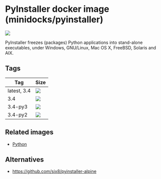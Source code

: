 PyInstaller docker image (minidocks/pyinstaller)
================================================

![](https://www.pyinstaller.org/_images/pyinstaller-draft1c-header-trans.png)

PyInstaller freezes (packages) Python applications into stand-alone executables, under Windows, GNU/Linux, Mac OS X, FreeBSD, Solaris and AIX.

Tags
----

 Tag         | Size
 ---         | ----
 latest, 3.4 | [![](https://images.microbadger.com/badges/image/minidocks/pyinstaller.svg)](https://microbadger.com/images/minidocks/pyinstaller)
 3.4         | [![](https://images.microbadger.com/badges/image/minidocks/pyinstaller:3.4.svg)](https://microbadger.com/images/minidocks/pyinstaller:3.4)
 3.4-py3     | [![](https://images.microbadger.com/badges/image/minidocks/pyinstaller:3.4-py3.svg)](https://microbadger.com/images/minidocks/python:3.4-py3)
 3.4-py2     | [![](https://images.microbadger.com/badges/image/minidocks/pyinstaller:3.4-py2.svg)](https://microbadger.com/images/minidocks/pyinstaller:3.4-py2)

Related images
--------------

- [Python](../python)

Alternatives
------------

- https://github.com/six8/pyinstaller-alpine
